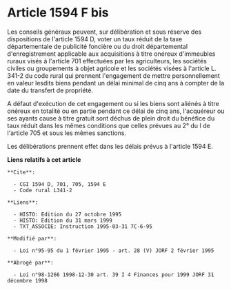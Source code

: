 # Article 1594 F bis

Les conseils généraux peuvent, sur délibération et sous réserve des dispositions de l'article 1594 D, voter un taux réduit de
la taxe départementale de publicité foncière ou du droit départemental d'enregistrement applicable aux acquisitions à titre
onéreux d'immeubles ruraux visés à l'article 701 effectuées par les agriculteurs, les sociétés civiles ou groupements à objet
agricole et les sociétés visées à l'article L. 341-2 du code rural qui prennent l'engagement de mettre personnellement en
valeur lesdits biens pendant un délai minimal de cinq ans à compter de la date du transfert de propriété.

A défaut d'exécution de cet engagement ou si les biens sont aliénés à titre onéreux en totalité ou en partie pendant ce délai
de cinq ans, l'acquéreur ou ses ayants cause à titre gratuit sont déchus de plein droit du bénéfice du taux réduit dans les
mêmes conditions que celles prévues au 2° du I de l'article 705 et sous les mêmes sanctions.

Les délibérations prennent effet dans les délais prévus à l'article 1594 E.

**Liens relatifs à cet article**

	**Cite**:

	  - CGI 1594 D, 701, 705, 1594 E
	  - Code rural L341-2

	**Liens**:

	  - HISTO: Edition du 27 octobre 1995
	  - HISTO: Edition du 31 mars 1999
	  - TXT_ASSOCIE: Instruction 1995-03-31 7C-6-95

	**Modifié par**:

	  - Loi n°95-95 du 1 février 1995 - art. 28 (V) JORF 2 février 1995

	**Abrogé par**:

	  - Loi n°98-1266 1998-12-30 art. 39 I 4 Finances pour 1999 JORF 31 décembre 1998
